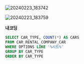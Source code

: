 ![20240223_183742](https://github.com/junhosong0/MySQL/assets/117610783/f4b6a2fe-4419-43f4-8f77-10e556a12652)

![20240223_183759](https://github.com/junhosong0/MySQL/assets/117610783/c6fa3034-6cc6-4e44-9a1e-426a16757f32)

**내코딩**
```SQL
SELECT CAR_TYPE, COUNT(*) AS CARS
FROM CAR_RENTAL_COMPANY_CAR 
WHERE OPTIONS LIKE '%시트%'
GROUP BY CAR_TYPE
ORDER BY CAR_TYPE
```
